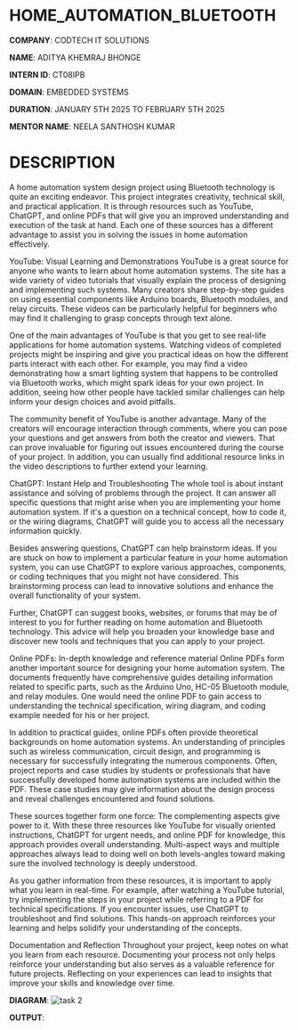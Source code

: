 # HOME_AUTOMATION_BLUETOOTH

**COMPANY**: CODTECH IT SOLUTIONS

**NAME**: ADITYA KHEMRAJ BHONGE

**INTERN ID**: CT08IPB

**DOMAIN**: EMBEDDED SYSTEMS

**DURATION**: JANUARY 5TH 2025 TO FEBRUARY 5TH 2025

**MENTOR NAME**: NEELA SANTHOSH KUMAR

# DESCRIPTION

A home automation system design project using Bluetooth technology is quite an exciting endeavor. This project integrates creativity, technical skill, and practical application. It is through resources such as YouTube, ChatGPT, and online PDFs that will give you an improved understanding and execution of the task at hand. Each one of these sources has a different advantage to assist you in solving the issues in home automation effectively.

YouTube: Visual Learning and Demonstrations
YouTube is a great source for anyone who wants to learn about home automation systems. The site has a wide variety of video tutorials that visually explain the process of designing and implementing such systems. Many creators share step-by-step guides on using essential components like Arduino boards, Bluetooth modules, and relay circuits. These videos can be particularly helpful for beginners who may find it challenging to grasp concepts through text alone.

One of the main advantages of YouTube is that you get to see real-life applications for home automation systems. Watching videos of completed projects might be inspiring and give you practical ideas on how the different parts interact with each other. For example, you may find a video demonstrating how a smart lighting system that happens to be controlled via Bluetooth works, which might spark ideas for your own project. In addition, seeing how other people have tackled similar challenges can help inform your design choices and avoid pitfalls.

The community benefit of YouTube is another advantage. Many of the creators will encourage interaction through comments, where you can pose your questions and get answers from both the creator and viewers. That can prove invaluable for figuring out issues encountered during the course of your project. In addition, you can usually find additional resource links in the video descriptions to further extend your learning.

ChatGPT: Instant Help and Troubleshooting
The whole tool is about instant assistance and solving of problems through the project. It can answer all specific questions that might arise when you are implementing your home automation system. If it's a question on a technical concept, how to code it, or the wiring diagrams, ChatGPT will guide you to access all the necessary information quickly.

Besides answering questions, ChatGPT can help brainstorm ideas. If you are stuck on how to implement a particular feature in your home automation system, you can use ChatGPT to explore various approaches, components, or coding techniques that you might not have considered. This brainstorming process can lead to innovative solutions and enhance the overall functionality of your system.

Further, ChatGPT can suggest books, websites, or forums that may be of interest to you for further reading on home automation and Bluetooth technology. This advice will help you broaden your knowledge base and discover new tools and techniques that you can apply to your project.

Online PDFs: In-depth knowledge and reference material
Online PDFs form another important source for designing your home automation system. The documents frequently have comprehensive guides detailing information related to specific parts, such as the Arduino Uno, HC-05 Bluetooth module, and relay modules. One would need the online PDF to gain access to understanding the technical specification, wiring diagram, and coding example needed for his or her project.

In addition to practical guides, online PDFs often provide theoretical backgrounds on home automation systems. An understanding of principles such as wireless communication, circuit design, and programming is necessary for successfully integrating the numerous components. Often, project reports and case studies by students or professionals that have successfully developed home automation systems are included within the PDF. These case studies may give information about the design process and reveal challenges encountered and found solutions.

These sources together form one force: The complementing aspects give power to it. With these three resources like YouTube for visually oriented instructions, ChatGPT for urgent needs, and online PDF for knowledge, this approach provides overall understanding. Multi-aspect ways and multiple approaches always lead to doing well on both levels-angles toward making sure the involved technology is deeply understood.

As you gather information from these resources, it is important to apply what you learn in real-time. For example, after watching a YouTube tutorial, try implementing the steps in your project while referring to a PDF for technical specifications. If you encounter issues, use ChatGPT to troubleshoot and find solutions. This hands-on approach reinforces your learning and helps solidify your understanding of the concepts.

Documentation and Reflection
Throughout your project, keep notes on what you learn from each resource. Documenting your process not only helps reinforce your understanding but also serves as a valuable reference for future projects. Reflecting on your experiences can lead to insights that improve your skills and knowledge over time.

**DIAGRAM**:
![task 2](https://github.com/user-attachments/assets/1cec0e1d-7377-4caa-81fe-53f7ba159a71)

**OUTPUT**:
